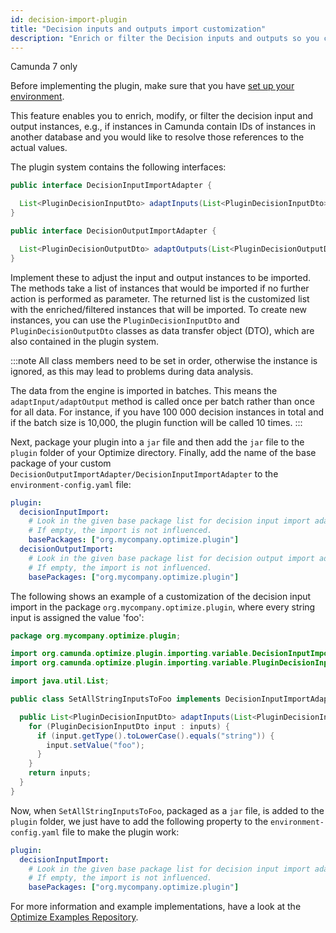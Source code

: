 ```yaml
---
id: decision-import-plugin
title: "Decision inputs and outputs import customization"
description: "Enrich or filter the Decision inputs and outputs so you can customize which and how these are imported to Optimize."
---
```


<span class="badge badge--platform">Camunda 7 only</span>

Before implementing the plugin, make sure that you have [set up your environment](./plugin-system.md/#setup-your-environment).

This feature enables you to enrich, modify, or filter the decision input and output instances, e.g., if instances in Camunda contain IDs of instances in another database and you would like to resolve those references to the actual values.

The plugin system contains the following interfaces:

```java
public interface DecisionInputImportAdapter {

  List<PluginDecisionInputDto> adaptInputs(List<PluginDecisionInputDto> inputs);
}
```

```java
public interface DecisionOutputImportAdapter {

  List<PluginDecisionOutputDto> adaptOutputs(List<PluginDecisionOutputDto> outputs);
}
```

Implement these to adjust the input and output instances to be imported. The methods take a list of instances that would be imported if no further action is performed as parameter. The returned list is the customized list with the enriched/filtered instances that will be imported. To create new instances, you can use the `PluginDecisionInputDto` and `PluginDecisionOutputDto` classes as data transfer object (DTO), which are also contained in the plugin system.

:::note
All class members need to be set in order, otherwise the instance is ignored, as this may lead to problems during data analysis.

The data from the engine is imported in batches. This means the `adaptInput/adaptOutput` method is called once per batch rather than once for all data. For instance, if you have 100 000 decision instances in total and if the batch size is 10,000, the plugin function will be called 10 times.
:::

Next, package your plugin into a `jar` file and then add the `jar` file to the `plugin` folder of your Optimize directory. Finally, add the name of the base package of your custom `DecisionOutputImportAdapter/DecisionInputImportAdapter` to the `environment-config.yaml` file:

```yaml
plugin:
  decisionInputImport:
    # Look in the given base package list for decision input import adaption plugins.
    # If empty, the import is not influenced.
    basePackages: ["org.mycompany.optimize.plugin"]
  decisionOutputImport:
    # Look in the given base package list for decision output import adaption plugins.
    # If empty, the import is not influenced.
    basePackages: ["org.mycompany.optimize.plugin"]
```

The following shows an example of a customization of the decision input import in the package `org.mycompany.optimize.plugin`, where every string input is assigned the value 'foo':

```java
package org.mycompany.optimize.plugin;

import org.camunda.optimize.plugin.importing.variable.DecisionInputImportAdapter;
import org.camunda.optimize.plugin.importing.variable.PluginDecisionInputDto;

import java.util.List;

public class SetAllStringInputsToFoo implements DecisionInputImportAdapter {

  public List<PluginDecisionInputDto> adaptInputs(List<PluginDecisionInputDto> inputs) {
    for (PluginDecisionInputDto input : inputs) {
      if (input.getType().toLowerCase().equals("string")) {
        input.setValue("foo");
      }
    }
    return inputs;
  }
}
```

Now, when `SetAllStringInputsToFoo`, packaged as a `jar` file, is added to the `plugin` folder, we just have to add the following property to the `environment-config.yaml` file to make the plugin work:

```yaml
plugin:
  decisionInputImport:
    # Look in the given base package list for decision input import adaption plugins.
    # If empty, the import is not influenced.
    basePackages: ["org.mycompany.optimize.plugin"]
```

For more information and example implementations, have a look at the [Optimize Examples Repository](https://github.com/camunda/camunda-optimize-examples#getting-started-with-decision-import-plugins).

